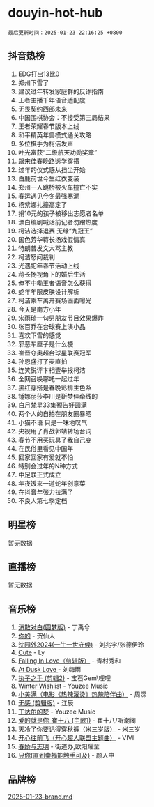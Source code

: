 # douyin-hot-hub

`最后更新时间：2025-01-23 22:16:25 +0800`

## 抖音热榜

1. EDG打出13比0
1. 郑州下雪了
1. 建议过年转发家庭群的反诈指南
1. 王者主播千年语音适配度
1. 无畏契约西部未来
1. 中国围棋协会：不接受第三局结果
1. 王者荣耀春节版本上线
1. 和平精英年兽模式通关攻略
1. 多位棋手为柯洁发声
1. 叶光富获“二级航天功勋奖章”
1. 跟宋佳春晚路透学穿搭
1. 过年的仪式感从扫尘开始
1. 白鹿前世今生红衣变装
1. 郑州一人跳桥被火车撞亡不实
1. 春运遇见今冬最强寒潮
1. 杨紫娜扎撞高定了
1. 捐10元的孩子被移出志愿者名单
1. 漂白编剧喊话前记者勿蹭热度
1. 柯洁选择退赛 无缘“九冠王”
1. 国色芳华蒋长扬戏假情真
1. 特朗普发文大骂主教
1. 柯洁怒问裁判
1. 光遇蛇年春节活动上线
1. 蒋长扬视角下的婚后生活
1. 俺不中嘞王者语音怎么获得
1. 蛇年年限皮肤设计解析
1. 柯洁乘车离开赛场画面曝光
1. 今天是南方小年
1. 宋雨琦一句男朋友节目效果爆炸
1. 张百乔在台球赛上演小品
1. 喜欢下雪的感觉
1. 邪恶车厘子是什么梗
1. 崔晋夺奥超台球星联赛冠军
1. 孙恩盛打了麦直拍
1. 连笑锐评卞相壹举报柯洁
1. 全网召唤哪吒一起过年
1. 黑红穿搭是春晚彩排主色系
1. 锤娜丽莎李川是靳梦佳牵线的
1. 白月梵星33集预告好圆满
1. 两个人的自拍在朋友圈暴晒
1. 小猫不语 只是一味地叹气
1. 央视用了肖战郭靖转场台词
1. 春节不用买玩具了我自己变
1. 在民俗里看见中国年
1. 回家回家有爱就不怕
1. 特别会过年的N种方式
1. 中足联正式成立
1. 年夜饭来一道蛇年创意菜
1. 在抖音年张力拉满了
1. 不良人第七季定档

## 明星榜

暂无数据

## 直播榜

暂无数据

## 音乐榜

1. [消散对白(圆梦版)](https://sf5-hl-cdn-tos.douyinstatic.com/obj/tos-cn-ve-2774/og4jB5I5IizzoZVAAAzWgBMAsMDWoArfwBOiFs) - 丁禹兮
1. [你的](https://sf6-cdn-tos.douyinstatic.com/obj/tos-cn-ve-2774/oYuIeKf42jB7sEV6B2upMdpYAgfrQWj0FeRegh) - 贺仙人
1. [沈园外2024(一生一世守候)](https://sf5-hl-cdn-tos.douyinstatic.com/obj/tos-cn-ve-2774/oAIYMHGCmKaYKFDd6FZBf9AfMfx1eErAAEJAFH) - 刘兆宇/张德伊玲
1. [Cute](https://sf5-hl-cdn-tos.douyinstatic.com/obj/tos-cn-ve-2774/o4IbIzHWKAAB4wsS5qMBRiiAlEBGTpQRNfFvuo) - Ly
1. [Falling In Love（剪辑版）](https://sf3-cdn-tos.douyinstatic.com/obj/tos-cn-ve-2774/o8ajpA8zzgBPahbBIO8AcKGBLJezFCRd1wfP9f) - 青村秀和
1. [ At Dusk  Love ](https://sf5-hl-cdn-tos.douyinstatic.com/obj/tos-cn-ve-2774/o8CrpCf5CaYgI4ZrtQgMQAFEfuGqNnRSDQAPBc) - 刘嗨雨
1. [执子之手 (剪辑2)](https://sf5-hl-cdn-tos.douyinstatic.com/obj/tos-cn-ve-2774/oUoZLQjCc31XzqsBnBQUNgeKtYPBcgbFDwtfcu) - 宝石Gem\哩哩
1. [Winter Wishlist](https://sf5-hl-cdn-tos.douyinstatic.com/obj/tos-cn-ve-2774/oIIgUOeamCFCVAzxN6MFRLIBlLGpUqQxeeHrLE) - Youzee Music
1. [小美满（电影《热辣滚烫》热辣陪伴曲）](https://sf5-hl-cdn-tos.douyinstatic.com/obj/tos-cn-ve-2774/o0GAn2lSgfZIDUgtevCGDQYnFg4CwnrBaxbTZL) - 周深
1. [无感 (剪辑版)](https://sf5-hl-cdn-tos.douyinstatic.com/obj/tos-cn-ve-2774/o0eIsUzJBDlQaQFC5OFlgbMEZC1TFYBftOBn6p) - 江辰
1. [丁达尔的梦](https://sf5-hl-cdn-tos.douyinstatic.com/obj/tos-cn-ve-2774/oMU3WirUZBVQkAC9ccG5P2IQirziZM2RTInUY) - Youzee Music
1. [爱的就是你_崔十八 (主歌1)](https://sf5-hl-cdn-tos.douyinstatic.com/obj/tos-cn-ve-2774/oI5BO5DhFZ6UTcNCnZaOCBLtZ7WIMQGfgnXf5E) - 崔十八/听潮阁
1. [天冷了你要记得穿秋裤（米三岁版）](https://sf3-cdn-tos.douyinstatic.com/obj/tos-cn-ve-2774/oQlIwVIDWiZ6BQilAorS7MA0AgCkQDvcZAdm1) - 米三岁
1. [开心往前飞（开心超人联盟主题曲）](https://sf5-hl-cdn-tos.douyinstatic.com/obj/tos-cn-ve-2774/9d8fb7c82cf1421fb93a9fe925275e0a) - VIVI
1. [春娇与志明](https://sf5-hl-cdn-tos.douyinstatic.com/obj/tos-cn-ve-2774/e530d8fceb7044b39707d7f9ff54add1) - 街道办,欧阳耀莹
1. [只你(直到幸福能触手可及)](https://sf5-hl-cdn-tos.douyinstatic.com/obj/tos-cn-ve-2774/o0lBkRDzFTeaVSUz3ZZSCBVtZ5DIMQGfgmEAuE) - 颜人中

## 品牌榜

[2025-01-23-brand.md](2025-01-23-brand.md)
